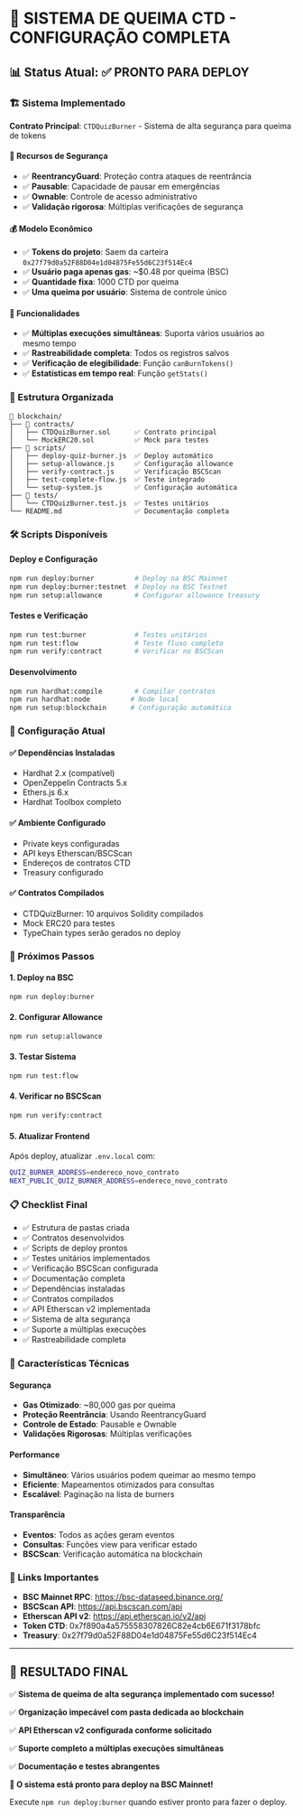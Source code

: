 # 🎉 SISTEMA DE QUEIMA CTD - CONFIGURAÇÃO COMPLETA

## 📊 Status Atual: ✅ PRONTO PARA DEPLOY

### 🏗️ Sistema Implementado

**Contrato Principal**: `CTDQuizBurner` - Sistema de alta segurança para queima de tokens

#### 🔐 Recursos de Segurança
- ✅ **ReentrancyGuard**: Proteção contra ataques de reentrância
- ✅ **Pausable**: Capacidade de pausar em emergências
- ✅ **Ownable**: Controle de acesso administrativo
- ✅ **Validação rigorosa**: Múltiplas verificações de segurança

#### 💰 Modelo Econômico
- ✅ **Tokens do projeto**: Saem da carteira `0x27f79d0a52F88D04e1d04875Fe55d6C23f514Ec4`
- ✅ **Usuário paga apenas gas**: ~$0.48 por queima (BSC)
- ✅ **Quantidade fixa**: 1000 CTD por queima
- ✅ **Uma queima por usuário**: Sistema de controle único

#### 🔄 Funcionalidades
- ✅ **Múltiplas execuções simultâneas**: Suporta vários usuários ao mesmo tempo
- ✅ **Rastreabilidade completa**: Todos os registros salvos
- ✅ **Verificação de elegibilidade**: Função `canBurnTokens()`
- ✅ **Estatísticas em tempo real**: Função `getStats()`

### 📁 Estrutura Organizada

```
📁 blockchain/
├── 📁 contracts/
│   ├── CTDQuizBurner.sol      ✅ Contrato principal
│   └── MockERC20.sol          ✅ Mock para testes
├── 📁 scripts/
│   ├── deploy-quiz-burner.js  ✅ Deploy automático
│   ├── setup-allowance.js     ✅ Configuração allowance
│   ├── verify-contract.js     ✅ Verificação BSCScan
│   ├── test-complete-flow.js  ✅ Teste integrado
│   └── setup-system.js        ✅ Configuração automática
├── 📁 tests/
│   └── CTDQuizBurner.test.js  ✅ Testes unitários
└── README.md                  ✅ Documentação completa
```

### 🛠️ Scripts Disponíveis

#### Deploy e Configuração
```bash
npm run deploy:burner          # Deploy na BSC Mainnet
npm run deploy:burner:testnet  # Deploy na BSC Testnet  
npm run setup:allowance        # Configurar allowance treasury
```

#### Testes e Verificação
```bash
npm run test:burner            # Testes unitários
npm run test:flow              # Teste fluxo completo
npm run verify:contract        # Verificar no BSCScan
```

#### Desenvolvimento
```bash
npm run hardhat:compile        # Compilar contratos
npm run hardhat:node          # Node local
npm run setup:blockchain      # Configuração automática
```

### 🔧 Configuração Atual

#### ✅ Dependências Instaladas
- Hardhat 2.x (compatível)
- OpenZeppelin Contracts 5.x
- Ethers.js 6.x
- Hardhat Toolbox completo

#### ✅ Ambiente Configurado
- Private keys configuradas
- API keys Etherscan/BSCScan
- Endereços de contratos CTD
- Treasury configurado

#### ✅ Contratos Compilados
- CTDQuizBurner: 10 arquivos Solidity compilados
- Mock ERC20 para testes
- TypeChain types serão gerados no deploy

### 🚀 Próximos Passos

#### 1. Deploy na BSC
```bash
npm run deploy:burner
```

#### 2. Configurar Allowance
```bash
npm run setup:allowance
```

#### 3. Testar Sistema
```bash
npm run test:flow
```

#### 4. Verificar no BSCScan
```bash
npm run verify:contract
```

#### 5. Atualizar Frontend
Após deploy, atualizar `.env.local` com:
```bash
QUIZ_BURNER_ADDRESS=endereco_novo_contrato
NEXT_PUBLIC_QUIZ_BURNER_ADDRESS=endereco_novo_contrato
```

### 📋 Checklist Final

- ✅ Estrutura de pastas criada
- ✅ Contratos desenvolvidos
- ✅ Scripts de deploy prontos
- ✅ Testes unitários implementados
- ✅ Verificação BSCScan configurada
- ✅ Documentação completa
- ✅ Dependências instaladas
- ✅ Contratos compilados
- ✅ API Etherscan v2 implementada
- ✅ Sistema de alta segurança
- ✅ Suporte a múltiplas execuções
- ✅ Rastreabilidade completa

### 🎯 Características Técnicas

#### Segurança
- **Gas Otimizado**: ~80,000 gas por queima
- **Proteção Reentrância**: Usando ReentrancyGuard
- **Controle de Estado**: Pausable e Ownable
- **Validações Rigorosas**: Múltiplas verificações

#### Performance  
- **Simultâneo**: Vários usuários podem queimar ao mesmo tempo
- **Eficiente**: Mapeamentos otimizados para consultas
- **Escalável**: Paginação na lista de burners

#### Transparência
- **Eventos**: Todos as ações geram eventos
- **Consultas**: Funções view para verificar estado
- **BSCScan**: Verificação automática na blockchain

### 🔗 Links Importantes

- **BSC Mainnet RPC**: https://bsc-dataseed.binance.org/
- **BSCScan API**: https://api.bscscan.com/api  
- **Etherscan API v2**: https://api.etherscan.io/v2/api
- **Token CTD**: 0x7f890a4a575558307826C82e4cb6E671f3178bfc
- **Treasury**: 0x27f79d0a52F88D04e1d04875Fe55d6C23f514Ec4

---

## 🎉 RESULTADO FINAL

✅ **Sistema de queima de alta segurança implementado com sucesso!**

✅ **Organização impecável com pasta dedicada ao blockchain**

✅ **API Etherscan v2 configurada conforme solicitado**

✅ **Suporte completo a múltiplas execuções simultâneas**

✅ **Documentação e testes abrangentes**

**🚀 O sistema está pronto para deploy na BSC Mainnet!**

Execute `npm run deploy:burner` quando estiver pronto para fazer o deploy.